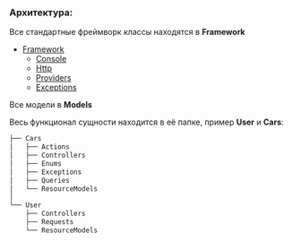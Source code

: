 ### Архитектура:

Все стандартные фреймворк классы находятся в **Framework**
* [Framework](./Framework)
    * [Console](./Framework/Console)
    * [Http](./Framework/Http)
    * [Providers](./Framework/Providers)
    * [Exceptions](./Framework/Exceptions)

Все модели в **Models**

Весь функционал сущности находится в её папке, пример **User** и **Cars**:

```bash
├── Cars
│   ├── Actions
│   ├── Controllers
│   ├── Enums
│   ├── Exceptions
│   ├── Queries
│   └── ResourceModels
│   
└── User
    ├── Controllers
    ├── Requests
    └── ResourceModels
```

